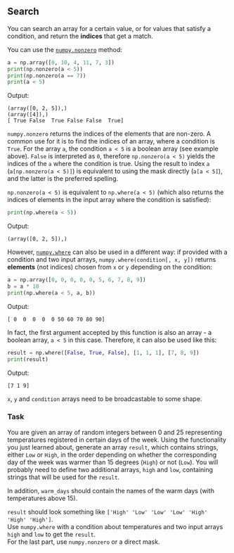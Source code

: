 ## Search

You can search an array for a certain value, or for values that satisfy a condition, 
and return the **indices** that get a match.

You can use the [`numpy.nonzero`](https://numpy.org/doc/stable/reference/generated/numpy.nonzero.html) method:

```python
a = np.array([0, 10, 4, 11, 7, 3])
print(np.nonzero(a < 5))
print(np.nonzero(a == 7))
print(a < 5)
```
Output:
```text
(array([0, 2, 5]),)
(array([4]),)
[ True False  True False False  True]
```
`numpy.nonzero` returns the indices of the elements that are non-zero.
A common use for it is to find the indices of an array, where a condition is 
`True`. For the array `a`, the condition `a < 5` is a boolean array (see example above). 
`False` is interpreted as `0`, therefore `np.nonzero(a < 5)` yields the indices of 
the `a` where the condition is true. Using the result to index `a` (`a[np.nonzero(a < 5)]`) is equivalent to 
using the mask directly (`a[a < 5]`), and the latter is the preferred spelling.

`np.nonzero(a < 5)` is equivalent to `np.where(a < 5)` (which also returns the indices of elements in the input array where the condition is satisfied):

```python
print(np.where(a < 5))
```
Output:
```text
(array([0, 2, 5]),)
```
However, [`numpy.where`](https://numpy.org/doc/stable/reference/generated/numpy.where.html) can also be used in a different way: if provided with a condition
and two input arrays, `numpy.where(condition[, x, y])` returns **elements** (not indices) chosen from 
`x` or `y` depending on the condition:

```python
a = np.array([0, 0, 0, 0, 0, 5, 6, 7, 8, 9])
b = a * 10
print(np.where(a < 5, a, b))
```
Output:
```text
[ 0  0  0  0  0 50 60 70 80 90]
```

In fact, the first argument accepted by this function is also an array - a boolean array, `a < 5` in this case.
Therefore, it can also be used like this:

```python
result = np.where([False, True, False], [1, 1, 1], [7, 8, 9])
print(result)
```
Output:
```text
[7 1 9]
```
`x`, `y` and `condition` arrays need to be broadcastable to some shape.

### Task

You are given an array of random integers between 0 and 25 representing temperatures registered in
certain days of the week. Using the functionality you just learned about, generate an array `result`, 
which contains strings, either `Low` or `High`, in the order depending on whether the corresponding day of the 
week was warmer than 15 degrees (`High`) or not (`Low`). You will probably need to define two additional arrays, `high` and `low`, 
containing strings that will be used for the `result`.

In addition, `warm_days` should contain the names of the warm days (with temperatures above 15).

<div class="hint"><code>result</code> should look something like <code>['High' 'Low' 'Low' 'Low' 'High' 'High' 'High']</code>.</div>

<div class="hint">Use <code>numpy.where</code> with a condition about temperatures and two input arrays <code>high</code> and <code>low</code> to get the <code>result</code>.</div>

<div class="hint">For the last part, use <code>numpy.nonzero</code> or a direct mask.</div>